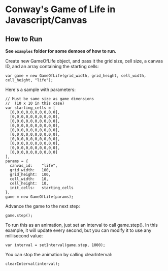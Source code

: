 Conway's Game of Life in Javascript/Canvas
==========================================

How to Run
----------

**See `examples` folder for some demoes of how to run.**

Create new GameOfLife object, and pass it the grid size, cell size, 
a canvas ID, and an array containing the starting cells:

    var game = new GameOfLife(grid_width, grid_height, cell_width, cell_height, "life");

Here's a sample with parameters:

    // Must be same size as game dimensions 
    //  (10 x 10 in this case)
    var starting_cells = [
      [0,0,0,0,0,0,0,0,0,0],
      [0,0,0,0,0,0,0,0,0,0],
      [0,0,0,0,0,0,0,0,0,0],
      [0,0,0,0,0,0,0,0,0,0],
      [0,0,0,0,0,0,0,0,0,0],
      [0,0,0,0,0,0,0,0,0,0],
      [0,0,0,0,0,0,0,0,0,0],
      [0,0,0,0,0,0,0,0,0,0],
      [0,0,0,0,0,0,0,0,0,0],
      [0,0,0,0,0,0,0,0,0,0]
    ],
    params = {
      canvas_id:    "life",
      grid_width:   100,
      grid_height:  100,
      cell_width:   10,
      cell_height:  10,
      init_cells:   starting_cells
    },
    game = new GameOfLife(params);


Advance the game to the next step:

    game.step();


To run this as an animation, just set an interval to call game.step(). In this
example, it will update every second, but you can modify it to use any millisecond value:

    var interval = setInterval(game.step, 1000);

You can stop the animation by calling clearInterval:

    clearInterval(interval);
